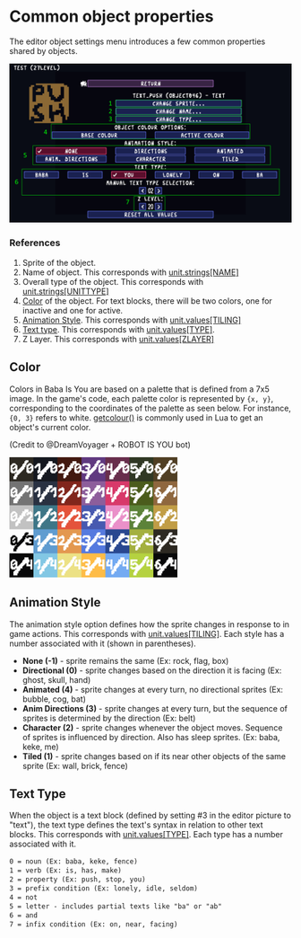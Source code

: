 # Common object properties
The editor object settings menu introduces a few common properties shared by objects.

<img src="../images/editor_obj_properties.png" width="1000"/>

### References
1) Sprite of the object.
2) Name of object. This corresponds with [unit.strings[NAME]](../references/units.md#unitstrings)
3) Overall type of the object. This corresponds with [unit.strings[UNITTYPE]](../references/units.md#unitstrings)
4) [Color](#color) of the object. For text blocks, there will be two colors, one for inactive and one for active.
5) [Animation Style](#animation-style). This corresponds with [unit.values[TILING]](../references/units.md#unitvalues)
6) [Text type](#text-type). This corresponds with [unit.values[TYPE]](../references/units.md#unitvalues).
7) Z Layer. This corresponds with [unit.values[ZLAYER]](../references/units.md#unitvalues)



## Color
Colors in Baba Is You are based on a palette that is defined from a 7x5 image. In the game's code, each palette color is represented by `{x, y}`, corresponding to the coordinates of the palette as seen below. For instance, `{0, 3}` refers to white. [getcolour()](../references/units.md#getcolour) is commonly used in Lua to get an object's current color.

(Credit to @DreamVoyager + ROBOT IS YOU bot)

<img src="../gifs/colors.gif" width="300"/>

## Animation Style
The animation style option defines how the sprite changes in response to in game actions. This corresponds with [unit.values[TILING]](../references/units.md#unitvalues). Each style has a number associated with it (shown in parentheses).
- **None (-1)** - sprite remains the same (Ex: rock, flag, box)
- **Directional (0)** - sprite changes based on the direction it is facing (Ex: ghost, skull, hand)
- **Animated (4)** - sprite changes at every turn, no directional sprites (Ex: bubble, cog, bat)
- **Anim Directions (3)** - sprite changes at every turn, but the sequence of sprites is determined by the direction (Ex: belt)
- **Character (2)** - sprite changes whenever the object moves. Sequence of sprites is influenced by direction. Also has sleep sprites. (Ex: baba, keke, me)
- **Tiled (1)** - sprite changes based on if its near other objects of the same sprite (Ex: wall, brick, fence)

## Text Type
When the object is a text block (defined by setting #3 in the editor picture to "text"), the text type defines the text's syntax in relation to other text blocks. This corresponds with [unit.values[TYPE]](../references/units.md#unitvalues). Each type has a number associated with it.

```
0 = noun (Ex: baba, keke, fence)
1 = verb (Ex: is, has, make)
2 = property (Ex: push, stop, you)
3 = prefix condition (Ex: lonely, idle, seldom)
4 = not
5 = letter - includes partial texts like "ba" or "ab"
6 = and
7 = infix condition (Ex: on, near, facing)
```
